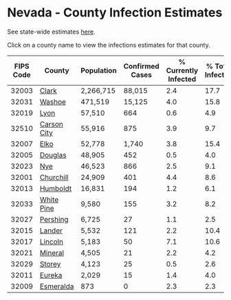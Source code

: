 # Nevada - County Infection Estimates

See state-wide estimates [here](/infections/us-nv).

Click on a county name to view the infections estimates for that county.

|   FIPS Code |                     County |   Population |   Confirmed Cases |   % Currently Infected |   % Total Infected |
|-------------|----------------------------|--------------|-------------------|------------------------|--------------------|
|       32003 |             [Clark](clark) |    2,266,715 |            88,015 |                    2.4 |               17.7 |
|       32031 |           [Washoe](washoe) |      471,519 |            15,125 |                    4.0 |               15.8 |
|       32019 |               [Lyon](lyon) |       57,510 |               664 |                    0.6 |                4.9 |
|       32510 | [Carson City](carson-city) |       55,916 |               875 |                    3.9 |                9.7 |
|       32007 |               [Elko](elko) |       52,778 |             1,740 |                    3.8 |               15.4 |
|       32005 |         [Douglas](douglas) |       48,905 |               452 |                    0.5 |                4.0 |
|       32023 |                 [Nye](nye) |       46,523 |               866 |                    2.5 |                9.1 |
|       32001 |     [Churchill](churchill) |       24,909 |               401 |                    4.4 |                8.6 |
|       32013 |       [Humboldt](humboldt) |       16,831 |               194 |                    1.2 |                6.1 |
|       32033 |   [White Pine](white-pine) |        9,580 |               155 |                    3.2 |                8.2 |
|       32027 |       [Pershing](pershing) |        6,725 |                27 |                    1.1 |                2.5 |
|       32015 |           [Lander](lander) |        5,532 |               121 |                    2.2 |               10.4 |
|       32017 |         [Lincoln](lincoln) |        5,183 |                50 |                    7.1 |               10.6 |
|       32021 |         [Mineral](mineral) |        4,505 |                21 |                    2.2 |                4.2 |
|       32029 |           [Storey](storey) |        4,123 |                25 |                    0.5 |                2.6 |
|       32011 |           [Eureka](eureka) |        2,029 |                15 |                    1.4 |                4.0 |
|       32009 |     [Esmeralda](esmeralda) |          873 |                 0 |                    2.3 |                2.3 |